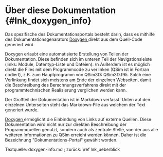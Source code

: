 Über diese Dokumentation {#lnk_doxygen_info}
========================

Das spezifische des Dokumentationsportals besteht darin, dass es mithilfe des
Dokumentationsgenarators 
<a href="http://www.doxygen.org/index.html" target="_blank">Doxygen </a>
direkt aus dem Quell-Code generiert wird.

Doxygen erlaubt eine automatisierte Erstellung von Teilen der Dokumentation.
Diese befinden sich im unteren Teil der Navigationsleiste (links: Module, 
Datentyp-Liste und Dateien).  \n
Außerdem ist es möglich direkt die Files mit dem Programmcode zu verlinken
(QSim ist in Fortran codiert), z.B. zum Hauptprogramm von QSim3D: QSim3D.f95.
Solch eine Verlinkung findet sich meistens am Ende der einzelnen Webseiten,
damit die Beschreibung des Berechnungsverfahrens direkt mit der 
programmtechnischen Realisierung verglichen werden kann.

Der Großteil der Dokumentation ist in Markdown verfasst. Unten auf den 
einzelnen Unterseiten steht das Markdown-File aus welchem der Text generiert 
wurde.

<a href="http://www.doxygen.org/index.html" target="_blank">Doxygen 
</a> ermöglicht die Einbindung von Links auf externe Quellen.
Diese Dokumentation wird nicht nur zur direkten Beschreibung der Programmquellen 
genutzt, sondern auch als zentrale Stelle, von der aus alle weiteren 
Informationen zu QSim erreicht werden können. Daher ist die Bezeichnung 
"Dokumentations-Portal" gewählt worden.


Textquelle: doxygen-info.md ; zurück: \ref lnk_ueberblick
 
